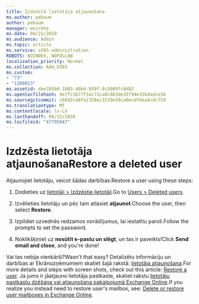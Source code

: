 ```yaml
---
title: Izdzēstā lietotāja atjaunošana
ms.author: pebaum
author: pebaum
manager: mnirkhe
ms.date: 04/21/2020
ms.audience: Admin
ms.topic: article
ms.service: o365-administration
ROBOTS: NOINDEX, NOFOLLOW
localization_priority: Normal
ms.collection: Adm_O365
ms.custom:
- "73"
- "1200013"
ms.assetid: dae7b5b0-1003-40bd-b59f-8c5009fc8d82
ms.openlocfilehash: 9e7fc1b77f3ac71ca8c883de35f94e35bdadce56
ms.sourcegitcommit: c6692ce0fa1358ec3529e59ca0ecdfdea4cdc759
ms.translationtype: MT
ms.contentlocale: lv-LV
ms.lasthandoff: 09/15/2020
ms.locfileid: "47795647"
---
```

# <a name="restore-a-deleted-user"></a><span data-ttu-id="784a0-102">Izdzēsta lietotāja atjaunošana</span><span class="sxs-lookup"><span data-stu-id="784a0-102">Restore a deleted user</span></span>

<span data-ttu-id="784a0-103">Atjaunojiet lietotāju, veicot šādas darbības:</span><span class="sxs-lookup"><span data-stu-id="784a0-103">Restore a user using these steps:</span></span>
  
1. <span data-ttu-id="784a0-104">Dodieties uz [lietotāji \> Izdzēstie lietotāji](https://admin.microsoft.com/adminportal/home#/deletedusers).</span><span class="sxs-lookup"><span data-stu-id="784a0-104">Go to [Users \> Deleted users](https://admin.microsoft.com/adminportal/home#/deletedusers).</span></span>

2. <span data-ttu-id="784a0-105">Izvēlieties lietotāju un pēc tam atlasiet **atjaunot**.</span><span class="sxs-lookup"><span data-stu-id="784a0-105">Choose the user, then select **Restore**.</span></span>

3. <span data-ttu-id="784a0-106">Izpildiet uzvednēs redzamos norādījumus, lai iestatītu paroli.</span><span class="sxs-lookup"><span data-stu-id="784a0-106">Follow the prompts to set the password.</span></span>

4. <span data-ttu-id="784a0-107">Noklikšķiniet uz **nosūtīt e-pastu un slēgt**, un tas ir paveikts!</span><span class="sxs-lookup"><span data-stu-id="784a0-107">Click **Send email and close**, and you're done!</span></span>

<span data-ttu-id="784a0-108">Vai tas nebija vienkārši?</span><span class="sxs-lookup"><span data-stu-id="784a0-108">Wasn't that easy?</span></span> <span data-ttu-id="784a0-109">Detalizētu informāciju un darbības ar Ekrānuzņēmumiem skatiet šajā rakstā: [lietotāja atjaunošana](https://docs.microsoft.com/microsoft-365/admin/add-users/restore-user).</span><span class="sxs-lookup"><span data-stu-id="784a0-109">For more details and steps with screen shots, check out this article: [Restore a user](https://docs.microsoft.com/microsoft-365/admin/add-users/restore-user).</span></span> <span data-ttu-id="784a0-110">Ja jums ir jāatjauno lietotāja pastkaste, skatiet rakstu [lietotāju pastkastu dzēšana vai atjaunošana pakalpojumā Exchange Online](https://docs.microsoft.com/exchange/recipients-in-exchange-online/delete-or-restore-mailboxes).</span><span class="sxs-lookup"><span data-stu-id="784a0-110">If you realize you instead need to restore user's mailbox, see: [Delete or restore user mailboxes in Exchange Online](https://docs.microsoft.com/exchange/recipients-in-exchange-online/delete-or-restore-mailboxes).</span></span>
